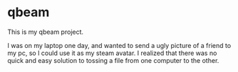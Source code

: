 # qbeam

This is my qbeam project.

I was on my laptop one day, and wanted to send a ugly picture of a friend to my pc, so I could use it as my steam avatar. I realized that there was no quick and easy solution to tossing a file from one computer to the other.
